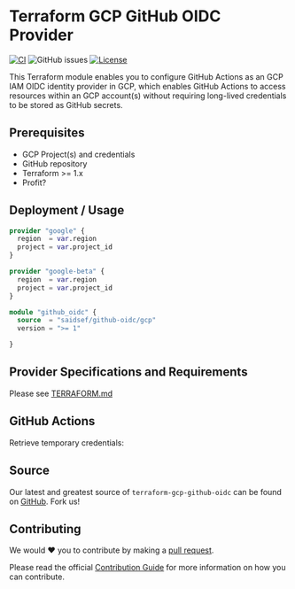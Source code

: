 # Terraform GCP GitHub OIDC Provider
[![CI](https://github.com/saidsef/terraform-gcp-github-oidc/actions/workflows/ci.yaml/badge.svg)](#deployment--usage) ![GitHub issues](https://img.shields.io/github/issues-raw/saidsef/terraform-gcp-github-oidc) [![License](https://img.shields.io/badge/License-Apache_2.0-blue.svg)](./LICENSE.md)

This Terraform module enables you to configure GitHub Actions as an GCP IAM OIDC identity provider in GCP, which enables GitHub Actions to access resources within an GCP account(s) without requiring long-lived credentials to be stored as GitHub secrets.

## Prerequisites

- GCP Project(s) and credentials
- GitHub repository
- Terraform >= 1.x
- Profit?

## Deployment / Usage

```terraform
provider "google" {
  region  = var.region
  project = var.project_id
}

provider "google-beta" {
  region  = var.region
  project = var.project_id
}

module "github_oidc" {
  source  = "saidsef/github-oidc/gcp"
  version = ">= 1"

}
```

## Provider Specifications and Requirements

Please see [TERRAFORM.md](./TERRAFORM.md)

## GitHub Actions

Retrieve temporary credentials:

## Source

Our latest and greatest source of `terraform-gcp-github-oidc` can be found on [GitHub](https://github.com/saidsef/terraform-gcp-github-oidc/fork). Fork us!

## Contributing

We would :heart: you to contribute by making a [pull request](https://github.com/saidsef/terraform-gcp-github-oidc/pulls).

Please read the official [Contribution Guide](./CONTRIBUTING.md) for more information on how you can contribute.
